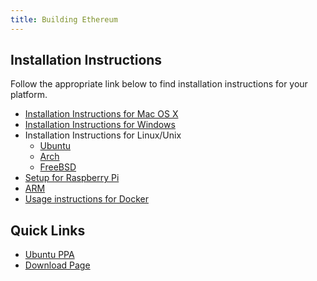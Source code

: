 ```yaml
---
title: Building Ethereum
---
```

## Installation Instructions

Follow the appropriate link below to find installation instructions for
your platform.

* [Installation Instructions for Mac OS X](Installation-Instructions-for-Mac)
* [Installation Instructions for Windows](Installation-instructions-for-Windows)
* Installation Instructions for Linux/Unix
  * [Ubuntu](Installation-Instructions-for-Ubuntu)
  * [Arch](Installation-Instructions-for-Arch)
  * [FreeBSD](Installation-Instructions-for-FreeBSD)
* [Setup for Raspberry Pi](https://github.com/ethereum/wiki/wiki/Raspberry-Pi-instructions)
 *  [ARM](Installation-Instructions-for-ARM)
* [Usage instructions for Docker](Running-in-Docker)

## Quick Links

* [Ubuntu PPA](https://launchpad.net/~ethereum/+archive/ubuntu/ethereum)
* [Download Page](https://geth.ethereum.org/downloads)